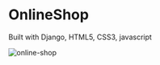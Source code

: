 # OnlineShop
Built with Django, HTML5, CSS3, javascript

![online-shop](https://user-images.githubusercontent.com/44674525/149376627-c4ecf117-80c0-4b02-81d6-bef51d25326e.png)
